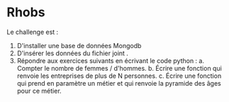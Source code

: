 # Rhobs
Le challenge  est :
1. D'installer une base de données Mongodb
2. D'insérer les données du fichier joint .
3. Répondre aux exercices suivants en écrivant le code python :
       a. Compter le nombre de femmes / d'hommes.
       b. Écrire une fonction qui renvoie les entreprises de plus de N personnes.
       c. Écrire une fonction qui prend en paramètre un métier et qui renvoie la pyramide des âges pour ce métier. 
